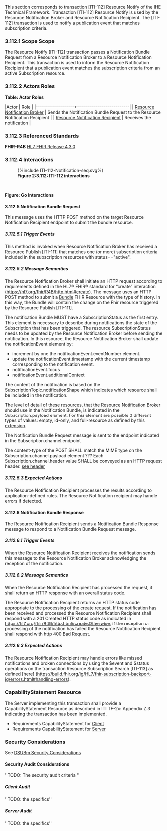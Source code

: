 This section corresponds to transaction [ITI-112] Resource Notify of the IHE Technical Framework. Transaction [ITI-112] Resource Notify is used by the Resource Notification Broker and Resource Notification Recipient. The [ITI-112] transaction is used to notify a publication event that matches subscription criteria.

### 3.112.1 Scope Scope

The Resource Notify [ITI-112] transaction passes a Notification Bundle Request from a Resource Notification Broker to a Resource Notification Recipient. This transaction is used to inform the Resource Notification Recipient that a publication event matches the subscription criteria from an active Subscription resource. 

### 3.112.2 Actors Roles

**Table: Actor Roles**

|Actor | Role |
|-------------------+--------------------------|
| [Resource Notification Broker](volume-1.html#broker)    | Sends the Notification Bundle Request to the Resource Notification Recipient |
| [Resource Notification Recipient](volume-1.html#recipient) | Receives the notification |

### 3.112.3 Referenced Standards

**FHIR-R4B** [HL7 FHIR Release 4.3.0](https://www.hl7.org/FHIR/R4B)

### 3.112.4 Interactions

<figure>
{%include ITI-112-Notification-seq.svg%}
<figcaption><b>Figure 2:3.112: ITI-112 interactions</b></figcaption>
</figure>
<br clear="all">

**Figure: Go Interactions**


#### 3.112.5 Notification Bundle Request
This message uses the HTTP POST method on the target Resource Notification Recipient endpoint to submit the bundle resource.

##### 3.112.5.1 Trigger Events

This method is invoked when Resource Notification Broker has received a Resource Publish [ITI-111] that matches one (or more) subscription criteria included in the subscription resources with status=="active". 

##### 3.112.5.2 Message Semantics

The Resource Notification Broker shall initiate an HTTP request according to requirements defined in the HL7® FHIR® standard for “create” interaction (https://hl7.org/fhir/R4B/http.html#create). The message uses an HTTP POST method to submit a [Bundle](https://build.fhir.org/ig/HL7/fhir-subscription-backport-ig/StructureDefinition-backport-subscription-notification.html) FHIR Resource with the type of history. In this way, the Bundle will contain the change on the Fhir resource triggered by the Resource Publish [ITI-111].

The notification Bundle MUST have a SubscriptionStatus as the first entry. This element is necessary to describe during notifications the state of the Subscription that has been triggered.
The resource SubscriptionStatus needs to be updated by the Resource Notification Broker before sending the notification. In this resource, the Resource Notification Broker shall update the notificationEvent element by:  
- increment by one the notificationEvent.eventNumber element.
- update the notificationEvent.timestamp with the current timestamp corresponding to the notification event.
- notificationEvent.focus 
- notificationEvent.additionalContext	

The content of the notification is based on the SubscriptionTopic.notificationShape which indicates which resource shall be included in the notification. 

The level of detail of these resources, that the Resource Notification Broker should use in the Notification Bundle, is indicated in the Subscription.payload element. For this element are possible 3 different types of values: empty, id-only, and full-resource as defined by this [extension](https://build.fhir.org/ig/HL7/fhir-subscription-backport-ig/StructureDefinition-backport-payload-content.html#root).

The Notification Bundle Request message is sent to the endpoint indicated in the Subscription.channel.endpoint

The content-type of the POST SHALL match the MIME type on the Subscription.channel.payload element 
??? Each Subscription.channel.header value SHALL be conveyed as an HTTP request header. [see header](https://hl7.org/fhir/R4B/subscription.html#2.46.8.1)

##### 3.112.5.3 Expected Actions

The Resource Notification Recipient processes the results according to application-defined rules.
The Resource Notification recipient may handle errors if detected.

#### 3.112.6 Notification Bundle Response

The Resource Notification Recipient sends a Notification Bundle Response message to respond to a Notification Bundle Request message.

##### 3.112.6.1 Trigger Events

When the Resource Notification Recipient receives the notification sends this message to the Resource Notification Broker acknowledging the reception of the notification.

##### 3.112.6.2 Message Semantics

When the Resource Notification Recipient has processed the request, it shall return an HTTP response with an overall status code.

The Resource Notification Recipient returns an HTTP status code appropriate to the processing of the create request. If the notification has been received and processed the Resource Notification Recipient shall respond with a 201 Created HTTP status code as indicated in https://hl7.org/fhir/R4B/http.html#create.Otherwise, if the reception or processing of the notification has failed the Resource Notification Recipient shall respond with http 400 Bad Request.


##### 3.112.6.3 Expected Actions

The Resource Notification Recipient may handle errors like missed notifications and broken connections by using the $event and $status operations on the transaction Resource Subscription Search [ITI-113] as defined [here] (https://build.fhir.org/ig/HL7/fhir-subscription-backport-ig/errors.html#handling-errors).


### CapabilityStatement Resource

The Server implementing this transaction shall provide a CapabilityStatement Resource as described in ITI TF-2x: Appendix Z.3 indicating the transaction has been implemented. 
* Requirements CapabilityStatement for [Client](CapabilityStatement-IHE.ToDo.client.html)
* Requirements CapabilityStatement for [Server](CapabilityStatement-IHE.ToDo.server.html)

### Security Considerations

See [DSUBm Security Considerations](volume-1.html#security-considerations)

#### Security Audit Considerations

''TODO: The security audit criteria ''

##### Client Audit 

''TODO: the specifics''

##### Server Audit 

''TODO: the specifics''
